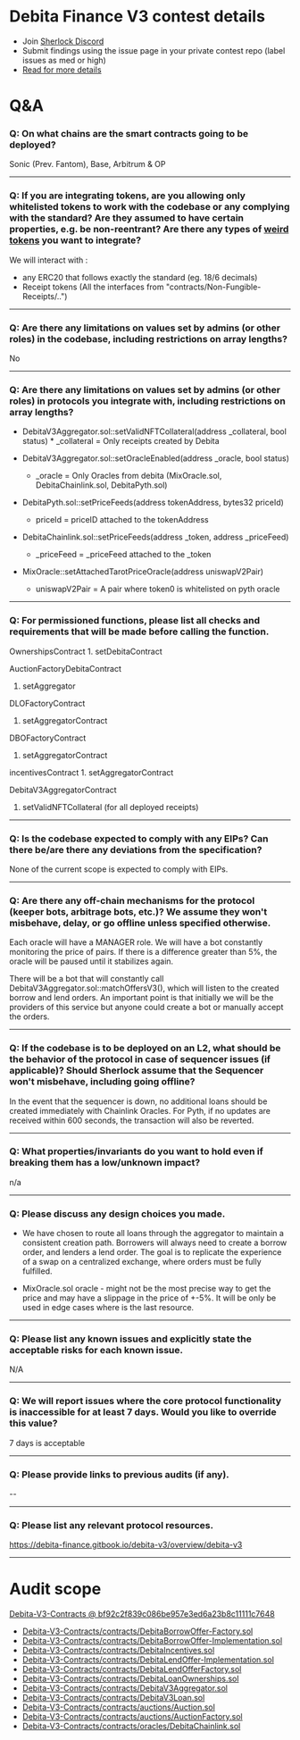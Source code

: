 
# Debita Finance V3 contest details

- Join [Sherlock Discord](https://discord.gg/MABEWyASkp)
- Submit findings using the issue page in your private contest repo (label issues as med or high)
- [Read for more details](https://docs.sherlock.xyz/audits/watsons)

# Q&A

### Q: On what chains are the smart contracts going to be deployed?
Sonic (Prev. Fantom), Base, Arbitrum & OP
___

### Q: If you are integrating tokens, are you allowing only whitelisted tokens to work with the codebase or any complying with the standard? Are they assumed to have certain properties, e.g. be non-reentrant? Are there any types of [weird tokens](https://github.com/d-xo/weird-erc20) you want to integrate?
We will interact with :

- any ERC20 that follows exactly the standard (eg. 18/6 decimals)
- Receipt tokens (All the interfaces from "contracts/Non-Fungible-Receipts/..")
___

### Q: Are there any limitations on values set by admins (or other roles) in the codebase, including restrictions on array lengths?
No
___

### Q: Are there any limitations on values set by admins (or other roles) in protocols you integrate with, including restrictions on array lengths?
  - DebitaV3Aggregator.sol::setValidNFTCollateral(address _collateral, bool status)
        * _collateral = Only receipts created by Debita

 -  DebitaV3Aggregator.sol::setOracleEnabled(address _oracle, bool status) 
    * _oracle = Only Oracles from debita (MixOracle.sol, DebitaChainlink.sol, DebitaPyth.sol)

-  DebitaPyth.sol::setPriceFeeds(address tokenAddress, bytes32 priceId)
     * priceId = priceID attached to the tokenAddress

 - DebitaChainlink.sol::setPriceFeeds(address _token, address _priceFeed)
    * _priceFeed = _priceFeed attached to the _token

 - MixOracle::setAttachedTarotPriceOracle(address uniswapV2Pair)
    * uniswapV2Pair = A pair where token0 is whitelisted on pyth oracle

___

### Q: For permissioned functions, please list all checks and requirements that will be made before calling the function.
   OwnershipsContract
     1. setDebitaContract
  
   AuctionFactoryDebitaContract
   1. setAggregator
   
   DLOFactoryContract
   1. setAggregatorContract

  DBOFactoryContract
   1. setAggregatorContract
   
   incentivesContract
    1. setAggregatorContract

   DebitaV3AggregatorContract
   1. setValidNFTCollateral (for all deployed receipts)
   
   
   


___

### Q: Is the codebase expected to comply with any EIPs? Can there be/are there any deviations from the specification?
None of the current scope is expected to comply with EIPs.


___

### Q: Are there any off-chain mechanisms for the protocol (keeper bots, arbitrage bots, etc.)? We assume they won't misbehave, delay, or go offline unless specified otherwise.
Each oracle will have a MANAGER role. We will have a bot constantly monitoring the price of pairs. If there is a difference greater than 5%, the oracle will be paused until it stabilizes again.

There will be a bot that will constantly call DebitaV3Aggregator.sol::matchOffersV3(), which will listen to the created borrow and lend orders. An important point is that initially we will be the providers of this service but anyone could create a bot or manually accept the orders.
___

### Q: If the codebase is to be deployed on an L2, what should be the behavior of the protocol in case of sequencer issues (if applicable)? Should Sherlock assume that the Sequencer won't misbehave, including going offline?
In the event that the sequencer is down, no additional loans should be created immediately with Chainlink Oracles. For Pyth, if no updates are received within 600 seconds, the transaction will also be reverted.
___

### Q: What properties/invariants do you want to hold even if breaking them has a low/unknown impact?
n/a
___

### Q: Please discuss any design choices you made.
- We have chosen to route all loans through the aggregator to maintain a consistent creation path. Borrowers will always need to create a borrow order, and lenders a lend order. The goal is to replicate the experience of a swap on a centralized exchange, where orders must be fully fulfilled.

- MixOracle.sol oracle - might not be the most precise way to get the price and may have a slippage in the price of +-5%. It will be only be used in edge cases where is the last resource.
___

### Q: Please list any known issues and explicitly state the acceptable risks for each known issue.
N/A
___

### Q: We will report issues where the core protocol functionality is inaccessible for at least 7 days. Would you like to override this value?
7 days is acceptable
___

### Q: Please provide links to previous audits (if any).
--
___

### Q: Please list any relevant protocol resources.
https://debita-finance.gitbook.io/debita-v3/overview/debita-v3
___



# Audit scope


[Debita-V3-Contracts @ bf92c2f839c086be957e3ed6a23b8c11111c7648](https://github.com/DebitaFinance/Debita-V3-Contracts/tree/bf92c2f839c086be957e3ed6a23b8c11111c7648)
- [Debita-V3-Contracts/contracts/DebitaBorrowOffer-Factory.sol](Debita-V3-Contracts/contracts/DebitaBorrowOffer-Factory.sol)
- [Debita-V3-Contracts/contracts/DebitaBorrowOffer-Implementation.sol](Debita-V3-Contracts/contracts/DebitaBorrowOffer-Implementation.sol)
- [Debita-V3-Contracts/contracts/DebitaIncentives.sol](Debita-V3-Contracts/contracts/DebitaIncentives.sol)
- [Debita-V3-Contracts/contracts/DebitaLendOffer-Implementation.sol](Debita-V3-Contracts/contracts/DebitaLendOffer-Implementation.sol)
- [Debita-V3-Contracts/contracts/DebitaLendOfferFactory.sol](Debita-V3-Contracts/contracts/DebitaLendOfferFactory.sol)
- [Debita-V3-Contracts/contracts/DebitaLoanOwnerships.sol](Debita-V3-Contracts/contracts/DebitaLoanOwnerships.sol)
- [Debita-V3-Contracts/contracts/DebitaV3Aggregator.sol](Debita-V3-Contracts/contracts/DebitaV3Aggregator.sol)
- [Debita-V3-Contracts/contracts/DebitaV3Loan.sol](Debita-V3-Contracts/contracts/DebitaV3Loan.sol)
- [Debita-V3-Contracts/contracts/auctions/Auction.sol](Debita-V3-Contracts/contracts/auctions/Auction.sol)
- [Debita-V3-Contracts/contracts/auctions/AuctionFactory.sol](Debita-V3-Contracts/contracts/auctions/AuctionFactory.sol)
- [Debita-V3-Contracts/contracts/oracles/DebitaChainlink.sol](Debita-V3-Contracts/contracts/oracles/DebitaChainlink.sol)

